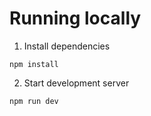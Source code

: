 # Running locally

1. Install dependencies

```
npm install
```

2. Start development server

```
npm run dev
```
